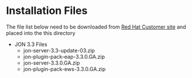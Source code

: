 # Installation Files

The file list below need to be downloaded from [Red Hat Customer site](http://access.redhat.com) and placed into the this directory

* JON 3.3 Files
  * jon-server-3.3-update-03.zip
  * jon-plugin-pack-eap-3.3.0.GA.zip
  * jon-server-3.3.0.GA.zip
  * jon-plugin-pack-ews-3.3.0.GA.zip  
